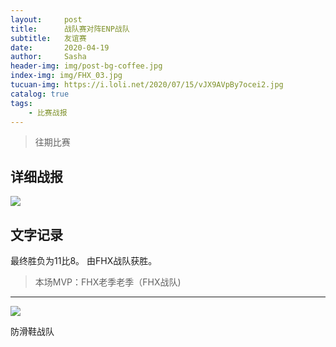 ```yaml
---
layout:     post
title:      战队赛对阵ENP战队
subtitle:   友谊赛
date:       2020-04-19
author:     Sasha
header-img: img/post-bg-coffee.jpg
index-img: img/FHX_03.jpg
tucuan-img: https://i.loli.net/2020/07/15/vJX9AVpBy7ocei2.jpg
catalog: true
tags:
    - 比赛战报
---
```

>往期比赛



## 详细战报

![](https://i.loli.net/2020/07/15/mEzvdD3ouQcSMW1.png)





## 文字记录

最终胜负为11比8。
由FHX战队获胜。




>本场MVP：FHX老季老季（FHX战队)   

----



![](https://i.loli.net/2020/07/15/rXowzC7WfKmaEUs.png)



防滑鞋战队
